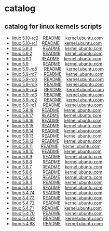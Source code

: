 # catalog
 
## catalog for linux kernels scripts

- [linux 5.10-rc2](5.10-rc2)&nbsp;&nbsp;&nbsp;&nbsp;[README](5.10-rc2/README.md)&nbsp;&nbsp;&nbsp;&nbsp;[kernel.ubuntu.com](https://kernel.ubuntu.com/~kernel-ppa/mainline/v5.10-rc2/)
- [linux 5.10-rc1](5.10-rc1)&nbsp;&nbsp;&nbsp;&nbsp;[README](5.10-rc1/README.md)&nbsp;&nbsp;&nbsp;&nbsp;[kernel.ubuntu.com](https://kernel.ubuntu.com/~kernel-ppa/mainline/v5.10-rc1/)
- [linux 5.9.3](5.9.3)&nbsp;&nbsp;&nbsp;&nbsp;&nbsp;&nbsp;&nbsp;&nbsp;&nbsp;[README](5.9.3/README.md)&nbsp;&nbsp;&nbsp;&nbsp;[kernel.ubuntu.com](https://kernel.ubuntu.com/~kernel-ppa/mainline/v5.9.3/)
- [linux 5.9.2](5.9.2)&nbsp;&nbsp;&nbsp;&nbsp;&nbsp;&nbsp;&nbsp;&nbsp;&nbsp;[README](5.9.2/README.md)&nbsp;&nbsp;&nbsp;&nbsp;[kernel.ubuntu.com](https://kernel.ubuntu.com/~kernel-ppa/mainline/v5.9.2/)
- [linux 5.9.1](5.9.1)&nbsp;&nbsp;&nbsp;&nbsp;&nbsp;&nbsp;&nbsp;&nbsp;&nbsp;[README](5.9.1/README.md)&nbsp;&nbsp;&nbsp;&nbsp;[kernel.ubuntu.com](https://kernel.ubuntu.com/~kernel-ppa/mainline/v5.9.1/)
- [linux 5.9](5.9)&nbsp;&nbsp;&nbsp;&nbsp;&nbsp;&nbsp;&nbsp;&nbsp;&nbsp;&nbsp;&nbsp;&nbsp;[README](5.9/README.md)&nbsp;&nbsp;&nbsp;&nbsp;[kernel.ubuntu.com](https://kernel.ubuntu.com/~kernel-ppa/mainline/v5.9/)
- [linux 5.9-rc8](5.9-rc8)&nbsp;&nbsp;&nbsp;&nbsp;&nbsp;&nbsp;[README](5.9-rc8/README.md)&nbsp;&nbsp;&nbsp;&nbsp;[kernel.ubuntu.com](https://kernel.ubuntu.com/~kernel-ppa/mainline/v5.9-rc8/)
- [linux 5.9-rc7](5.9-rc7)&nbsp;&nbsp;&nbsp;&nbsp;&nbsp;&nbsp;[README](5.9-rc7/README.md)&nbsp;&nbsp;&nbsp;&nbsp;[kernel.ubuntu.com](https://kernel.ubuntu.com/~kernel-ppa/mainline/v5.9-rc7/)
- [linux 5.9-rc6](5.9-rc6)&nbsp;&nbsp;&nbsp;&nbsp;&nbsp;&nbsp;[README](5.9-rc6/README.md)&nbsp;&nbsp;&nbsp;&nbsp;[kernel.ubuntu.com](https://kernel.ubuntu.com/~kernel-ppa/mainline/v5.9-rc6/)
- [linux 5.9-rc5](5.9-rc5)&nbsp;&nbsp;&nbsp;&nbsp;&nbsp;&nbsp;[README](5.9-rc5/README.md)&nbsp;&nbsp;&nbsp;&nbsp;[kernel.ubuntu.com](https://kernel.ubuntu.com/~kernel-ppa/mainline/v5.9-rc5/)
- [linux 5.9-rc4](5.9-rc4)&nbsp;&nbsp;&nbsp;&nbsp;&nbsp;&nbsp;[README](5.9-rc4/README.md)&nbsp;&nbsp;&nbsp;&nbsp;[kernel.ubuntu.com](https://kernel.ubuntu.com/~kernel-ppa/mainline/v5.9-rc4/)
- [linux 5.9-rc3](5.9-rc3)&nbsp;&nbsp;&nbsp;&nbsp;&nbsp;&nbsp;[README](5.9-rc3/README.md)&nbsp;&nbsp;&nbsp;&nbsp;[kernel.ubuntu.com](https://kernel.ubuntu.com/~kernel-ppa/mainline/v5.9-rc3/)
- [linux 5.9-rc2](5.9-rc2)&nbsp;&nbsp;&nbsp;&nbsp;&nbsp;&nbsp;[README](5.9-rc2/README.md)&nbsp;&nbsp;&nbsp;&nbsp;[kernel.ubuntu.com](https://kernel.ubuntu.com/~kernel-ppa/mainline/v5.9-rc2/)
- [linux 5.9-rc1](5.9-rc1)&nbsp;&nbsp;&nbsp;&nbsp;&nbsp;&nbsp;[README](5.9-rc1/README.md)&nbsp;&nbsp;&nbsp;&nbsp;[kernel.ubuntu.com](https://kernel.ubuntu.com/~kernel-ppa/mainline/v5.9-rc1/)
- [linux 5.8.18](5.8.18)&nbsp;&nbsp;&nbsp;&nbsp;&nbsp;&nbsp;&nbsp;[README](5.8.18/README.md)&nbsp;&nbsp;&nbsp;&nbsp;[kernel.ubuntu.com](https://kernel.ubuntu.com/~kernel-ppa/mainline/v5.8.18/)
- [linux 5.8.17](5.8.17)&nbsp;&nbsp;&nbsp;&nbsp;&nbsp;&nbsp;&nbsp;[README](5.8.17/README.md)&nbsp;&nbsp;&nbsp;&nbsp;[kernel.ubuntu.com](https://kernel.ubuntu.com/~kernel-ppa/mainline/v5.8.17/)
- [linux 5.8.16](5.8.16)&nbsp;&nbsp;&nbsp;&nbsp;&nbsp;&nbsp;&nbsp;[README](5.8.16/README.md)&nbsp;&nbsp;&nbsp;&nbsp;[kernel.ubuntu.com](https://kernel.ubuntu.com/~kernel-ppa/mainline/v5.8.16/)
- [linux 5.8.15](5.8.15)&nbsp;&nbsp;&nbsp;&nbsp;&nbsp;&nbsp;&nbsp;[README](5.8.15/README.md)&nbsp;&nbsp;&nbsp;&nbsp;[kernel.ubuntu.com](https://kernel.ubuntu.com/~kernel-ppa/mainline/v5.8.15/)
- [linux 5.8.14](5.8.14)&nbsp;&nbsp;&nbsp;&nbsp;&nbsp;&nbsp;&nbsp;[README](5.8.14/README.md)&nbsp;&nbsp;&nbsp;&nbsp;[kernel.ubuntu.com](https://kernel.ubuntu.com/~kernel-ppa/mainline/v5.8.14/)
- [linux 5.8.13](5.8.13)&nbsp;&nbsp;&nbsp;&nbsp;&nbsp;&nbsp;&nbsp;[README](5.8.13/README.md)&nbsp;&nbsp;&nbsp;&nbsp;[kernel.ubuntu.com](https://kernel.ubuntu.com/~kernel-ppa/mainline/v5.8.13/)
- [linux 5.8.12](5.8.12)&nbsp;&nbsp;&nbsp;&nbsp;&nbsp;&nbsp;&nbsp;[README](5.8.12/README.md)&nbsp;&nbsp;&nbsp;&nbsp;[kernel.ubuntu.com](https://kernel.ubuntu.com/~kernel-ppa/mainline/v5.8.12/)
- [linux 5.8.11](5.8.11)&nbsp;&nbsp;&nbsp;&nbsp;&nbsp;&nbsp;&nbsp;[README](5.8.11/README.md)&nbsp;&nbsp;&nbsp;&nbsp;[kernel.ubuntu.com](https://kernel.ubuntu.com/~kernel-ppa/mainline/v5.8.11/)
- [linux 5.8.10](5.8.10)&nbsp;&nbsp;&nbsp;&nbsp;&nbsp;&nbsp;&nbsp;[README](5.8.10/README.md)&nbsp;&nbsp;&nbsp;&nbsp;[kernel.ubuntu.com](https://kernel.ubuntu.com/~kernel-ppa/mainline/v5.8.10/)
- [linux 5.8.9](5.8.9)&nbsp;&nbsp;&nbsp;&nbsp;&nbsp;&nbsp;&nbsp;&nbsp;&nbsp;[README](5.8.9/README.md)&nbsp;&nbsp;&nbsp;&nbsp;[kernel.ubuntu.com](https://kernel.ubuntu.com/~kernel-ppa/mainline/v5.8.9/)
- [linux 5.8.8](5.8.8)&nbsp;&nbsp;&nbsp;&nbsp;&nbsp;&nbsp;&nbsp;&nbsp;&nbsp;[README](5.8.8/README.md)&nbsp;&nbsp;&nbsp;&nbsp;[kernel.ubuntu.com](https://kernel.ubuntu.com/~kernel-ppa/mainline/v5.8.8/)
- [linux 5.8.7](5.8.7)&nbsp;&nbsp;&nbsp;&nbsp;&nbsp;&nbsp;&nbsp;&nbsp;&nbsp;[README](5.8.7/README.md)&nbsp;&nbsp;&nbsp;&nbsp;[kernel.ubuntu.com](https://kernel.ubuntu.com/~kernel-ppa/mainline/v5.8.7/)
- [linux 5.8.6](5.8.6)&nbsp;&nbsp;&nbsp;&nbsp;&nbsp;&nbsp;&nbsp;&nbsp;&nbsp;[README](5.8.6/README.md)&nbsp;&nbsp;&nbsp;&nbsp;[kernel.ubuntu.com](https://kernel.ubuntu.com/~kernel-ppa/mainline/v5.8.6/)
- [linux 5.8.5](5.8.5)&nbsp;&nbsp;&nbsp;&nbsp;&nbsp;&nbsp;&nbsp;&nbsp;&nbsp;[README](5.8.5/README.md)&nbsp;&nbsp;&nbsp;&nbsp;[kernel.ubuntu.com](https://kernel.ubuntu.com/~kernel-ppa/mainline/v5.8.5/)
- [linux 5.8.4](5.8.4)&nbsp;&nbsp;&nbsp;&nbsp;&nbsp;&nbsp;&nbsp;&nbsp;&nbsp;[README](5.8.4/README.md)&nbsp;&nbsp;&nbsp;&nbsp;[kernel.ubuntu.com](https://kernel.ubuntu.com/~kernel-ppa/mainline/v5.8.4/)
- [linux 5.8.3](5.8.3)&nbsp;&nbsp;&nbsp;&nbsp;&nbsp;&nbsp;&nbsp;&nbsp;&nbsp;[README](5.8.3/README.md)&nbsp;&nbsp;&nbsp;&nbsp;[kernel.ubuntu.com](https://kernel.ubuntu.com/~kernel-ppa/mainline/v5.8.3/)
- [linux 5.4.74](5.4.74)&nbsp;&nbsp;&nbsp;&nbsp;&nbsp;&nbsp;&nbsp;[README](5.4.74/README.md)&nbsp;&nbsp;&nbsp;&nbsp;[kernel.ubuntu.com](https://kernel.ubuntu.com/~kernel-ppa/mainline/v5.4.74/)
- [linux 5.4.73](5.4.73)&nbsp;&nbsp;&nbsp;&nbsp;&nbsp;&nbsp;&nbsp;[README](5.4.73/README.md)&nbsp;&nbsp;&nbsp;&nbsp;[kernel.ubuntu.com](https://kernel.ubuntu.com/~kernel-ppa/mainline/v5.4.73/)
- [linux 5.4.72](5.4.72)&nbsp;&nbsp;&nbsp;&nbsp;&nbsp;&nbsp;&nbsp;[README](5.4.72/README.md)&nbsp;&nbsp;&nbsp;&nbsp;[kernel.ubuntu.com](https://kernel.ubuntu.com/~kernel-ppa/mainline/v5.4.72/)
- [linux 5.4.71](5.4.71)&nbsp;&nbsp;&nbsp;&nbsp;&nbsp;&nbsp;&nbsp;[README](5.4.71/README.md)&nbsp;&nbsp;&nbsp;&nbsp;[kernel.ubuntu.com](https://kernel.ubuntu.com/~kernel-ppa/mainline/v5.4.71/)
- [linux 5.4.70](5.4.70)&nbsp;&nbsp;&nbsp;&nbsp;&nbsp;&nbsp;&nbsp;[README](5.4.70/README.md)&nbsp;&nbsp;&nbsp;&nbsp;[kernel.ubuntu.com](https://kernel.ubuntu.com/~kernel-ppa/mainline/v5.4.70/)
- [linux 5.4.69](5.4.69)&nbsp;&nbsp;&nbsp;&nbsp;&nbsp;&nbsp;&nbsp;[README](5.4.69/README.md)&nbsp;&nbsp;&nbsp;&nbsp;[kernel.ubuntu.com](https://kernel.ubuntu.com/~kernel-ppa/mainline/v5.4.69/)
- [linux 5.4.68](5.4.68)&nbsp;&nbsp;&nbsp;&nbsp;&nbsp;&nbsp;&nbsp;[README](5.4.68/README.md)&nbsp;&nbsp;&nbsp;&nbsp;[kernel.ubuntu.com](https://kernel.ubuntu.com/~kernel-ppa/mainline/v5.4.68/)
